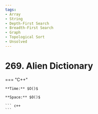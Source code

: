 ```yaml
---
tags:
- Array
- String
- Depth-First Search
- Breadth-First Search
- Graph
- Topological Sort
- Unsolved
---
```



# 269. Alien Dictionary

=== "C++"

    **Time:** $O()$

    **Space:** $O()$

    ``` c++
    ```